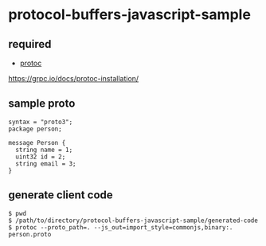 # protocol-buffers-javascript-sample

## required

* [protoc](https://grpc.io/docs/protoc-installation/ "protoc")

https://grpc.io/docs/protoc-installation/

## sample proto

```
syntax = "proto3";
package person;

message Person {
  string name = 1;
  uint32 id = 2;
  string email = 3;
}
```

## generate client code

```
$ pwd
$ /path/to/directory/protocol-buffers-javascript-sample/generated-code
$ protoc --proto_path=. --js_out=import_style=commonjs,binary:. person.proto
```




